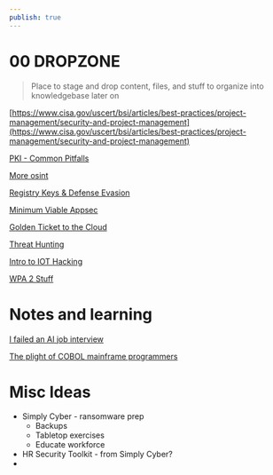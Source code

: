 ```yaml
---
publish: true
---
```

# 00 DROPZONE

> Place to stage and drop content, files, and stuff to organize into knowledgebase later on
> 

[https://www.cisa.gov/uscert/bsi/articles/best-practices/project-management/security-and-project-management](https://www.cisa.gov/uscert/bsi/articles/best-practices/project-management/security-and-project-management) 

[PKI - Common Pitfalls](00%20DROPZONE/PKI%20-%20Common%20Pitfalls.md)

[More osint](00%20DROPZONE/More%20osint.md)

[Registry Keys & Defense Evasion](00%20DROPZONE/Registry%20Keys%20&%20Defense%20Evasion%20a073d3e4287f43fcac2ed0388d1764ae.md)

[Minimum Viable Appsec](00%20DROPZONE/Minimum%20Viable%20Appsec.md)

[Golden Ticket to the Cloud](00%20DROPZONE/Golden%20Ticket%20to%20the%20Cloud.md)

[Threat Hunting](00%20DROPZONE/Threat%20Hunting.md)

[Intro to IOT Hacking](00%20DROPZONE/Intro%20to%20IOT%20Hacking.md)

[WPA 2 Stuff](00%20DROPZONE/WPA%202%20Stuff.md)

# Notes and learning

[I failed an AI job interview](00%20DROPZONE/I%20failed%20an%20AI%20job%20interview.md)

[The plight of COBOL mainframe programmers](00%20DROPZONE/The%20plight%20of%20COBOL%20mainframe%20programmers.md)

# Misc Ideas

- Simply Cyber - ransomware prep
    - Backups
    - Tabletop exercises
    - Educate workforce
- HR Security Toolkit - from Simply Cyber?
-
